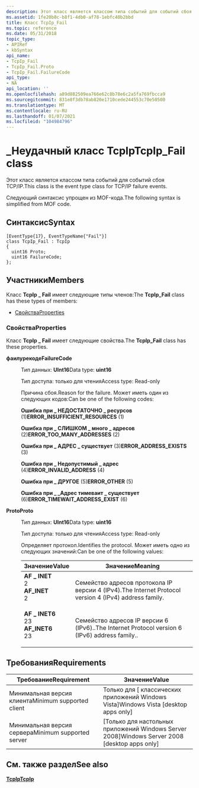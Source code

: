 ```yaml
---
description: Этот класс является классом типа событий для событий сбоя TCP/IP. Следующий синтаксис упрощен из MOF-кода.
ms.assetid: 1fe20b8c-b8f1-4db0-af78-1ebfc40b2bbd
title: Класс TcpIp_Fail
ms.topic: reference
ms.date: 05/31/2018
topic_type:
- APIRef
- kbSyntax
api_name:
- TcpIp_Fail
- TcpIp_Fail.Proto
- TcpIp_Fail.FailureCode
api_type:
- NA
api_location: ''
ms.openlocfilehash: a89d882509ea766e62c8b78e6c2a5fa769fbcca9
ms.sourcegitcommit: 831e8f3db78ab820e1710cede244553c70e50500
ms.translationtype: MT
ms.contentlocale: ru-RU
ms.lasthandoff: 01/07/2021
ms.locfileid: "104984796"
---
```

# <a name="tcpip_fail-class"></a><span data-ttu-id="2edb4-104">\_Неудачный класс TcpIp</span><span class="sxs-lookup"><span data-stu-id="2edb4-104">TcpIp\_Fail class</span></span>

<span data-ttu-id="2edb4-105">Этот класс является классом типа событий для событий сбоя TCP/IP.</span><span class="sxs-lookup"><span data-stu-id="2edb4-105">This class is the event type class for TCP/IP failure events.</span></span>

<span data-ttu-id="2edb4-106">Следующий синтаксис упрощен из MOF-кода.</span><span class="sxs-lookup"><span data-stu-id="2edb4-106">The following syntax is simplified from MOF code.</span></span>

## <a name="syntax"></a><span data-ttu-id="2edb4-107">Синтаксис</span><span class="sxs-lookup"><span data-stu-id="2edb4-107">Syntax</span></span>

``` syntax
[EventType{17}, EventTypeName{"Fail"}]
class TcpIp_Fail : TcpIp
{
  uint16 Proto;
  uint16 FailureCode;
};
```

## <a name="members"></a><span data-ttu-id="2edb4-108">Участники</span><span class="sxs-lookup"><span data-stu-id="2edb4-108">Members</span></span>

<span data-ttu-id="2edb4-109">Класс **TcpIp \_ Fail** имеет следующие типы членов:</span><span class="sxs-lookup"><span data-stu-id="2edb4-109">The **TcpIp\_Fail** class has these types of members:</span></span>

-   [<span data-ttu-id="2edb4-110">Свойства</span><span class="sxs-lookup"><span data-stu-id="2edb4-110">Properties</span></span>](#properties)

### <a name="properties"></a><span data-ttu-id="2edb4-111">Свойства</span><span class="sxs-lookup"><span data-stu-id="2edb4-111">Properties</span></span>

<span data-ttu-id="2edb4-112">Класс **TcpIp \_ Fail** имеет следующие свойства.</span><span class="sxs-lookup"><span data-stu-id="2edb4-112">The **TcpIp\_Fail** class has these properties.</span></span>

<dl> <dt>

<span data-ttu-id="2edb4-113">**фаилурекоде**</span><span class="sxs-lookup"><span data-stu-id="2edb4-113">**FailureCode**</span></span>
</dt> <dd> <dl> <dt>

<span data-ttu-id="2edb4-114">Тип данных: **UInt16**</span><span class="sxs-lookup"><span data-stu-id="2edb4-114">Data type: **uint16**</span></span>
</dt> <dt>

<span data-ttu-id="2edb4-115">Тип доступа: только для чтения</span><span class="sxs-lookup"><span data-stu-id="2edb4-115">Access type: Read-only</span></span>
</dt> </dl>

<span data-ttu-id="2edb4-116">Причина сбоя.</span><span class="sxs-lookup"><span data-stu-id="2edb4-116">Reason for the failure.</span></span> <span data-ttu-id="2edb4-117">Может иметь один из следующих кодов:</span><span class="sxs-lookup"><span data-stu-id="2edb4-117">Can be one of the following codes:</span></span>

<dl> <dt>

<span data-ttu-id="2edb4-118"><span id="ERROR_INSUFFICIENT_RESOURCES"></span><span id="error_insufficient_resources"></span>**Ошибка при \_ НЕДОСТАТОЧНО \_ ресурсов** (1)</span><span class="sxs-lookup"><span data-stu-id="2edb4-118"><span id="ERROR_INSUFFICIENT_RESOURCES"></span><span id="error_insufficient_resources"></span>**ERROR\_INSUFFICIENT\_RESOURCES** (1)</span></span>
</dt> <dt>

<span data-ttu-id="2edb4-119"><span id="ERROR_TOO_MANY_ADDRESSES"></span><span id="error_too_many_addresses"></span>**Ошибка при \_ СЛИШКОМ \_ много \_ адресов** (2)</span><span class="sxs-lookup"><span data-stu-id="2edb4-119"><span id="ERROR_TOO_MANY_ADDRESSES"></span><span id="error_too_many_addresses"></span>**ERROR\_TOO\_MANY\_ADDRESSES** (2)</span></span>
</dt> <dt>

<span data-ttu-id="2edb4-120"><span id="ERROR_ADDRESS_EXISTS"></span><span id="error_address_exists"></span>**Ошибка при \_ АДРЕС \_ существует** (3)</span><span class="sxs-lookup"><span data-stu-id="2edb4-120"><span id="ERROR_ADDRESS_EXISTS"></span><span id="error_address_exists"></span>**ERROR\_ADDRESS\_EXISTS** (3)</span></span>
</dt> <dt>

<span data-ttu-id="2edb4-121"><span id="ERROR_INVALID_ADDRESS"></span><span id="error_invalid_address"></span>**Ошибка при \_ Недопустимый \_ адрес** (4)</span><span class="sxs-lookup"><span data-stu-id="2edb4-121"><span id="ERROR_INVALID_ADDRESS"></span><span id="error_invalid_address"></span>**ERROR\_INVALID\_ADDRESS** (4)</span></span>
</dt> <dt>

<span data-ttu-id="2edb4-122"><span id="ERROR_OTHER"></span><span id="error_other"></span>**Ошибка при \_ ДРУГОЕ** (5)</span><span class="sxs-lookup"><span data-stu-id="2edb4-122"><span id="ERROR_OTHER"></span><span id="error_other"></span>**ERROR\_OTHER** (5)</span></span>
</dt> <dt>

<span data-ttu-id="2edb4-123"><span id="ERROR_TIMEWAIT_ADDRESS_EXIST"></span><span id="error_timewait_address_exist"></span>**Ошибка при \_ \_Адрес тимеваит \_ существует** (6)</span><span class="sxs-lookup"><span data-stu-id="2edb4-123"><span id="ERROR_TIMEWAIT_ADDRESS_EXIST"></span><span id="error_timewait_address_exist"></span>**ERROR\_TIMEWAIT\_ADDRESS\_EXIST** (6)</span></span>
</dt> </dl>

</dd> <dt>

<span data-ttu-id="2edb4-124">**Proto**</span><span class="sxs-lookup"><span data-stu-id="2edb4-124">**Proto**</span></span>
</dt> <dd> <dl> <dt>

<span data-ttu-id="2edb4-125">Тип данных: **UInt16**</span><span class="sxs-lookup"><span data-stu-id="2edb4-125">Data type: **uint16**</span></span>
</dt> <dt>

<span data-ttu-id="2edb4-126">Тип доступа: только для чтения</span><span class="sxs-lookup"><span data-stu-id="2edb4-126">Access type: Read-only</span></span>
</dt> </dl>

<span data-ttu-id="2edb4-127">Определяет протокол.</span><span class="sxs-lookup"><span data-stu-id="2edb4-127">Identifies the protocol.</span></span> <span data-ttu-id="2edb4-128">Может иметь одно из следующих значений:</span><span class="sxs-lookup"><span data-stu-id="2edb4-128">Can be one of the following values:</span></span>



| <span data-ttu-id="2edb4-129">Значение</span><span class="sxs-lookup"><span data-stu-id="2edb4-129">Value</span></span>                                                                                                                                                                                                  | <span data-ttu-id="2edb4-130">Значение</span><span class="sxs-lookup"><span data-stu-id="2edb4-130">Meaning</span></span>                                                            |
|--------------------------------------------------------------------------------------------------------------------------------------------------------------------------------------------------------|--------------------------------------------------------------------|
| <span id="AF_INET"></span><span id="af_inet"></span><dl> <span data-ttu-id="2edb4-131"><dt>**AF \_ INET**</dt> <dt>2</dt></span><span class="sxs-lookup"><span data-stu-id="2edb4-131"><dt>**AF\_INET**</dt> <dt>2</dt></span></span> </dl>     | <span data-ttu-id="2edb4-132">Семейство адресов протокола IP версии 4 (IPv4).</span><span class="sxs-lookup"><span data-stu-id="2edb4-132">The Internet Protocol version 4 (IPv4) address family.</span></span><br/>  |
| <span id="AF_INET6"></span><span id="af_inet6"></span><dl> <span data-ttu-id="2edb4-133"><dt>**AF \_ INET6**</dt> <dt>23</dt></span><span class="sxs-lookup"><span data-stu-id="2edb4-133"><dt>**AF\_INET6**</dt> <dt>23</dt></span></span> </dl> | <span data-ttu-id="2edb4-134">Семейство адресов IP версии 6 (IPv6)..</span><span class="sxs-lookup"><span data-stu-id="2edb4-134">The Internet Protocol version 6 (IPv6) address family..</span></span><br/> |



 

</dd> </dl>

## <a name="requirements"></a><span data-ttu-id="2edb4-135">Требования</span><span class="sxs-lookup"><span data-stu-id="2edb4-135">Requirements</span></span>



| <span data-ttu-id="2edb4-136">Требование</span><span class="sxs-lookup"><span data-stu-id="2edb4-136">Requirement</span></span> | <span data-ttu-id="2edb4-137">Значение</span><span class="sxs-lookup"><span data-stu-id="2edb4-137">Value</span></span> |
|-------------------------------------|------------------------------------------------------|
| <span data-ttu-id="2edb4-138">Минимальная версия клиента</span><span class="sxs-lookup"><span data-stu-id="2edb4-138">Minimum supported client</span></span><br/> | <span data-ttu-id="2edb4-139">Только для \[ классических приложений Windows Vista\]</span><span class="sxs-lookup"><span data-stu-id="2edb4-139">Windows Vista \[desktop apps only\]</span></span><br/>       |
| <span data-ttu-id="2edb4-140">Минимальная версия сервера</span><span class="sxs-lookup"><span data-stu-id="2edb4-140">Minimum supported server</span></span><br/> | <span data-ttu-id="2edb4-141">\[Только для настольных приложений Windows Server 2008\]</span><span class="sxs-lookup"><span data-stu-id="2edb4-141">Windows Server 2008 \[desktop apps only\]</span></span><br/> |



## <a name="see-also"></a><span data-ttu-id="2edb4-142">См. также раздел</span><span class="sxs-lookup"><span data-stu-id="2edb4-142">See also</span></span>

<dl> <dt>

[<span data-ttu-id="2edb4-143">**TcpIp**</span><span class="sxs-lookup"><span data-stu-id="2edb4-143">**TcpIp**</span></span>](tcpip.md)
</dt> </dl>

 

 





